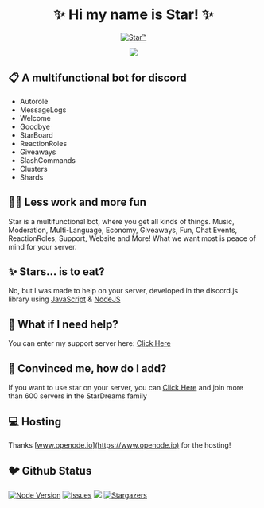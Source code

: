 <h1 align="center">✨ Hi my name is Star! ✨</h1>
<p align="center">
<a href="https://top.gg/bot/719524114536333342">
    <img src="https://top.gg/api/widget/719524114536333342.svg" alt="Star™" />
</a>
</p>

<p align="center">
<a href='https://infinitybotlist.com/bots/719524114536333342' title='widget'> <img src='https://infinitybotlist.com/bots/719524114536333342/widget?size=large'></img></a>
</p>

## 📋 A multifunctional bot for discord

- Autorole
- MessageLogs
- Welcome
- Goodbye
- StarBoard
- ReactionRoles
- Giveaways
- SlashCommands
- Clusters
- Shards

## 👨‍💻 Less work and more fun

Star is a multifunctional bot, where you get all kinds of things. Music, Moderation, Multi-Language, Economy, Giveaways, Fun, Chat Events, ReactionRoles, Support, Website and More! What we want most is peace of mind for your server.

## ✨ Stars... is to eat?

No, but I was made to help on your server, developed in the discord.js library using [JavaScript](https://developer.mozilla.org/en-US/docs/Web/JavaScript) & [NodeJS](https://nodejs.org/en/)

## 💁 What if I need help?

You can enter my support server here: [Click Here](https://discord.gg/2pFH6Yy)

## 🥳 Convinced me, how do I add?

If you want to use star on your server, you can [Click Here](https://discord.com/oauth2/authorize?client_id=719524114536333342&scope=bot&permissions=805432446) and join more than 600 servers in the StarDreams family

## 💻 Hosting

Thanks [www.openode.io](https://www.openode.io) for the hosting!

## 🐦 Github Status

[![Node Version](https://img.shields.io/badge/Node.JS-43853D.svg?style=for-the-badge&logo=node.js&logoColor=white)](https://nodejs.org/en/download/) [![Issues](https://img.shields.io/github/issues/yADGithub/starbot?style=for-the-badge&color=green)](https://github.com/yADGithub/starbot/issues) [![](https://img.shields.io/github/issues-pr/yADGithub/starbot?style=for-the-badge&color=green)](https://github.com/yADGithub/starbot/pulls)
[![Stargazers](https://reporoster.com/stars/stardiscordbot/starbot)](https://github.com/stardiscordbot/starbot/stargazers)
